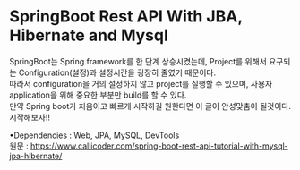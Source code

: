 SpringBoot Rest API With JBA, Hibernate and Mysql
=================================================
SpringBoot는 Spring framework를 한 단계 상승시켰는데, Project를 위해서 요구되는 Configuration(설정)과 설정시간을 굉장히 줄였기 때문이다.<br/>
따라서 configuration을 거의 설정하지 않고 project를 실행할 수 있으며, 사용자 application을 위해 중요한 부분만 build를 할 수 있다.<br/>
만약 Spring boot가 처음이고 빠르게 시작하길 원한다면 이 글이 안성맞춤이 될것이다. 시작해보자!!<br>


•Dependencies : Web, JPA, MySQL, DevTools<br/>
원문 : https://www.callicoder.com/spring-boot-rest-api-tutorial-with-mysql-jpa-hibernate/